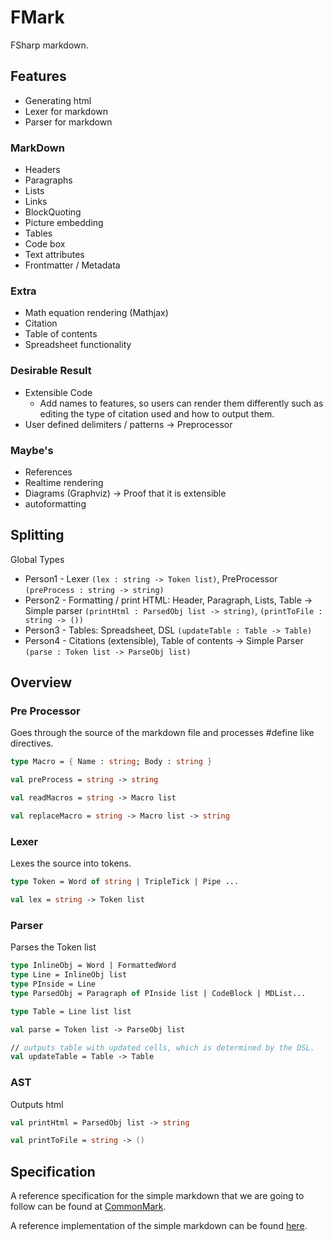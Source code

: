 # FMark
FSharp markdown.

## Features

- Generating html
- Lexer for markdown
- Parser for markdown

### MarkDown

- Headers
- Paragraphs
- Lists
- Links
- BlockQuoting
- Picture embedding
- Tables
- Code box
- Text attributes
- Frontmatter / Metadata

### Extra

- Math equation rendering (Mathjax)
- Citation
- Table of contents
- Spreadsheet functionality

### Desirable Result
- Extensible Code
    - Add names to features, so users can render them differently
      such as editing the type of citation used and how to output them.
- User defined delimiters / patterns -> Preprocessor

### Maybe's

- References
- Realtime rendering
- Diagrams (Graphviz) -> Proof that it is extensible
- autoformatting

## Splitting

Global Types

- Person1 - Lexer `(lex : string -> Token list)`, PreProcessor `(preProcess : string -> string)`
- Person2 - Formatting / print HTML: Header, Paragraph, Lists, Table -> 
Simple parser `(printHtml : ParsedObj list -> string)`, `(printToFile : string -> ())`
- Person3 - Tables: Spreadsheet, DSL `(updateTable : Table -> Table)`
- Person4 - Citations (extensible), Table of contents -> Simple Parser `(parse : Token list -> ParseObj list)`

## Overview

### Pre Processor

Goes through the source of the markdown file and processes #define like directives.

```fsharp
type Macro = { Name : string; Body : string }

val preProcess = string -> string

val readMacros = string -> Macro list

val replaceMacro = string -> Macro list -> string
```

### Lexer

Lexes the source into tokens.

```fsharp
type Token = Word of string | TripleTick | Pipe ...

val lex = string -> Token list
```

### Parser

Parses the Token list

```fsharp
type InlineObj = Word | FormattedWord
type Line = InlineObj list
type PInside = Line
type ParsedObj = Paragraph of PInside list | CodeBlock | MDList...

type Table = Line list list

val parse = Token list -> ParseObj list

// outputs table with updated cells, which is determined by the DSL.
val updateTable = Table -> Table
```

### AST

Outputs html

```fsharp
val printHtml = ParsedObj list -> string

val printToFile = string -> ()
```

## Specification

A reference specification for the simple markdown that we are going to follow can be found
at [CommonMark](http://spec.commonmark.org/0.27/).

A reference implementation of the simple markdown can be found [here](http://spec.commonmark.org/dingus/).
